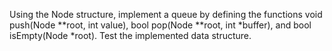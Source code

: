 Using the Node structure, implement a queue by defining the functions void push(Node **root, int value), bool pop(Node **root, int *buffer), and bool isEmpty(Node *root). Test the implemented data structure.

